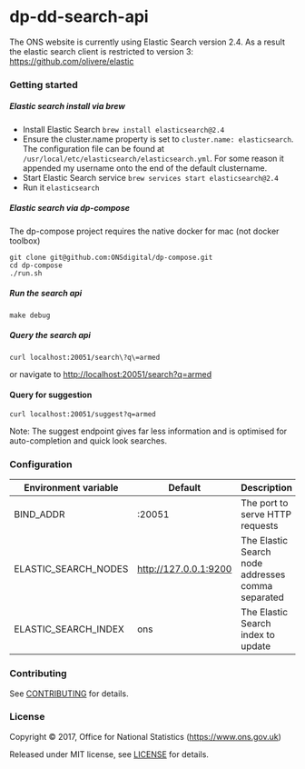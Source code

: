 dp-dd-search-api
================

The ONS website is currently using Elastic Search version 2.4. As a result the elastic search client is restricted to version 3:
https://github.com/olivere/elastic

### Getting started

##### Elastic search install via brew
* Install Elastic Search `brew install elasticsearch@2.4`
* Ensure the cluster.name property is set to `cluster.name: elasticsearch`.
The configuration file can be found at `/usr/local/etc/elasticsearch/elasticsearch.yml`. For some reason it appended my username onto the end of the default clustername.
* Start Elastic Search service `brew services start elasticsearch@2.4`
* Run it `elasticsearch`

##### Elastic search via dp-compose
The dp-compose project requires the native docker for mac (not docker toolbox)

```
git clone git@github.com:ONSdigital/dp-compose.git
cd dp-compose
./run.sh
```

##### Run the search api
 ```
 make debug
 ```

##### Query the search api
 ```
curl localhost:20051/search\?q\=armed
 ```
 
 or navigate to <http://localhost:20051/search?q=armed>
 
#### Query for suggestion
```
curl localhost:20051/suggest?q=armed
```

Note: The suggest endpoint gives far less information and is optimised for auto-completion and quick look searches.

### Configuration

| Environment variable | Default                                        | Description
| -------------------- | ---------------------------------------------- | ----------------------------------------------------
| BIND_ADDR            | :20051                                         | The port to serve HTTP requests
| ELASTIC_SEARCH_NODES | http://127.0.0.1:9200                          | The Elastic Search node addresses comma separated
| ELASTIC_SEARCH_INDEX | ons                                            | The Elastic Search index to update

### Contributing

See [CONTRIBUTING](CONTRIBUTING.md) for details.

### License

Copyright ©‎ 2017, Office for National Statistics (https://www.ons.gov.uk)

Released under MIT license, see [LICENSE](LICENSE.md) for details.
